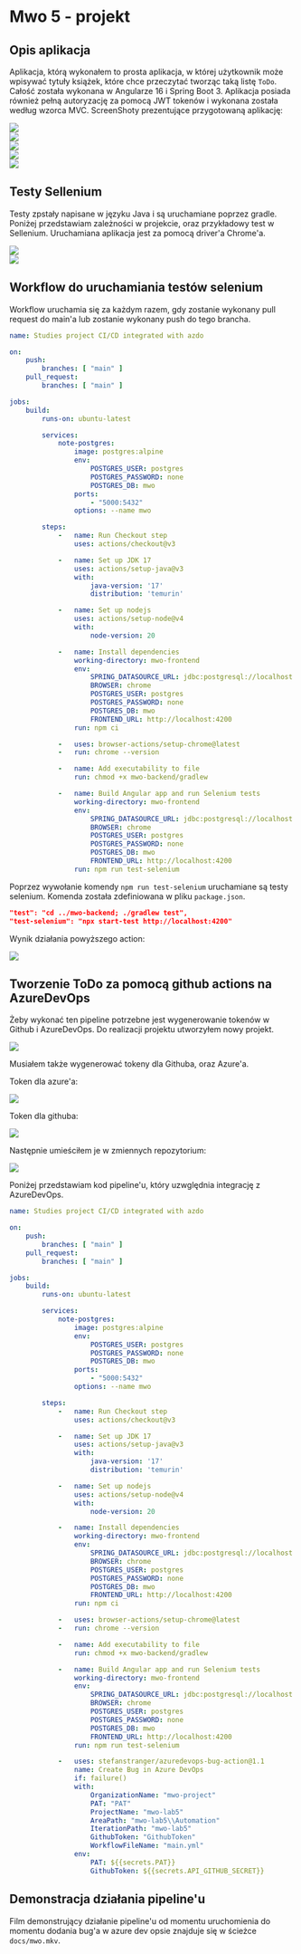 # Mwo 5 - projekt

## Opis aplikacja

Aplikacja, którą wykonałem to prosta aplikacja, w której użytkownik może wpisywać tytuły książek, które chce przeczytać tworząc taką listę `ToDo`. Całość została wykonana w Angularze 16 i Spring Boot 3. Aplikacja posiada również pełną autoryzację za pomocą JWT tokenów i wykonana została według wzorca MVC. ScreenShoty prezentujące przygotowaną aplikację:

<div alignment="center">
    <img src="docs/1.png">
</div>

<div alignment="center">
    <img src="docs/2.png">
</div>

<div alignment="center">
    <img src="docs/3.png">
</div>

<div alignment="center">
    <img src="docs/4.png">
</div>

<div alignment="center">
    <img src="docs/5.png">
</div>

## Testy Sellenium

Testy zpstały napisane w języku Java i są uruchamiane poprzez gradle. Poniżej przedstawiam zależności w projekcie, oraz przykładowy test w Sellenium. Uruchamiana aplikacja jest za pomocą driver'a Chrome'a.

<div alignment="center">
    <img src="docs/6.png">
</div>

<div alignment="center">
    <img src="docs/7.png">
</div>

## Workflow do uruchamiania testów selenium

Workflow uruchamia się za każdym razem, gdy zostanie wykonany pull request do main'a lub zostanie wykonany push do tego brancha.

```yml
name: Studies project CI/CD integrated with azdo

on:
    push:
        branches: [ "main" ]
    pull_request:
        branches: [ "main" ]

jobs:
    build:
        runs-on: ubuntu-latest

        services:
            note-postgres:
                image: postgres:alpine
                env:
                    POSTGRES_USER: postgres
                    POSTGRES_PASSWORD: none
                    POSTGRES_DB: mwo
                ports:
                    - "5000:5432"
                options: --name mwo

        steps:
            -   name: Run Checkout step
                uses: actions/checkout@v3

            -   name: Set up JDK 17
                uses: actions/setup-java@v3
                with:
                    java-version: '17'
                    distribution: 'temurin'

            -   name: Set up nodejs
                uses: actions/setup-node@v4
                with:
                    node-version: 20

            -   name: Install dependencies
                working-directory: mwo-frontend
                env:
                    SPRING_DATASOURCE_URL: jdbc:postgresql://localhost:5000/mwo
                    BROWSER: chrome
                    POSTGRES_USER: postgres
                    POSTGRES_PASSWORD: none
                    POSTGRES_DB: mwo
                    FRONTEND_URL: http://localhost:4200
                run: npm ci

            -   uses: browser-actions/setup-chrome@latest
            -   run: chrome --version

            -   name: Add executability to file
                run: chmod +x mwo-backend/gradlew

            -   name: Build Angular app and run Selenium tests
                working-directory: mwo-frontend
                env:
                    SPRING_DATASOURCE_URL: jdbc:postgresql://localhost:5000/mwo
                    BROWSER: chrome
                    POSTGRES_USER: postgres
                    POSTGRES_PASSWORD: none
                    POSTGRES_DB: mwo
                    FRONTEND_URL: http://localhost:4200
                run: npm run test-selenium
```

Poprzez wywołanie komendy `npm run test-selenium` uruchamiane są testy selenium. Komenda została zdefiniowana w pliku `package.json`.

```json
"test": "cd ../mwo-backend; ./gradlew test",
"test-selenium": "npx start-test http://localhost:4200"
```

Wynik działania powyższego action:

<div alignment="center">
    <img src="docs/8.png">
</div>

## Tworzenie ToDo za pomocą github actions na AzureDevOps

Żeby wykonać ten pipeline potrzebne jest wygenerowanie tokenów w Github i AzureDevOps. Do realizacji projektu utworzyłem nowy projekt.

<div alignment="center">
    <img src="docs/9.png">
</div>

Musiałem także wygenerować tokeny dla Githuba, oraz Azure'a.

Token dla azure'a:

<div alignment="center">
    <img src="docs/10.png">
</div>

Token dla githuba:

<div alignment="center">
    <img src="docs/11.png">
</div>

Następnie umieściłem je w zmiennych repozytorium:

<div alignment="center">
    <img src="docs/12.png">
</div>

Poniżej przedstawiam kod pipeline'u, który uzwględnia integrację z AzureDevOps.

```yml
name: Studies project CI/CD integrated with azdo

on:
    push:
        branches: [ "main" ]
    pull_request:
        branches: [ "main" ]

jobs:
    build:
        runs-on: ubuntu-latest

        services:
            note-postgres:
                image: postgres:alpine
                env:
                    POSTGRES_USER: postgres
                    POSTGRES_PASSWORD: none
                    POSTGRES_DB: mwo
                ports:
                    - "5000:5432"
                options: --name mwo

        steps:
            -   name: Run Checkout step
                uses: actions/checkout@v3

            -   name: Set up JDK 17
                uses: actions/setup-java@v3
                with:
                    java-version: '17'
                    distribution: 'temurin'

            -   name: Set up nodejs
                uses: actions/setup-node@v4
                with:
                    node-version: 20

            -   name: Install dependencies
                working-directory: mwo-frontend
                env:
                    SPRING_DATASOURCE_URL: jdbc:postgresql://localhost:5000/mwo
                    BROWSER: chrome
                    POSTGRES_USER: postgres
                    POSTGRES_PASSWORD: none
                    POSTGRES_DB: mwo
                    FRONTEND_URL: http://localhost:4200
                run: npm ci

            -   uses: browser-actions/setup-chrome@latest
            -   run: chrome --version

            -   name: Add executability to file
                run: chmod +x mwo-backend/gradlew

            -   name: Build Angular app and run Selenium tests
                working-directory: mwo-frontend
                env:
                    SPRING_DATASOURCE_URL: jdbc:postgresql://localhost:5000/mwo
                    BROWSER: chrome
                    POSTGRES_USER: postgres
                    POSTGRES_PASSWORD: none
                    POSTGRES_DB: mwo
                    FRONTEND_URL: http://localhost:4200
                run: npm run test-selenium

            -   uses: stefanstranger/azuredevops-bug-action@1.1
                name: Create Bug in Azure DevOps
                if: failure()
                with:
                    OrganizationName: "mwo-project"
                    PAT: "PAT"
                    ProjectName: "mwo-lab5"
                    AreaPath: "mwo-lab5\\Automation"
                    IterationPath: "mwo-lab5"
                    GithubToken: "GithubToken"
                    WorkflowFileName: "main.yml"
                env:
                    PAT: ${{secrets.PAT}}
                    GithubToken: ${{secrets.API_GITHUB_SECRET}}
```

## Demonstracja działania pipeline'u

Film demonstrujący działanie pipeline'u od momentu uruchomienia do momentu dodania bug'a w azure dev opsie znajduje się w ścieżce `docs/mwo.mkv`.
